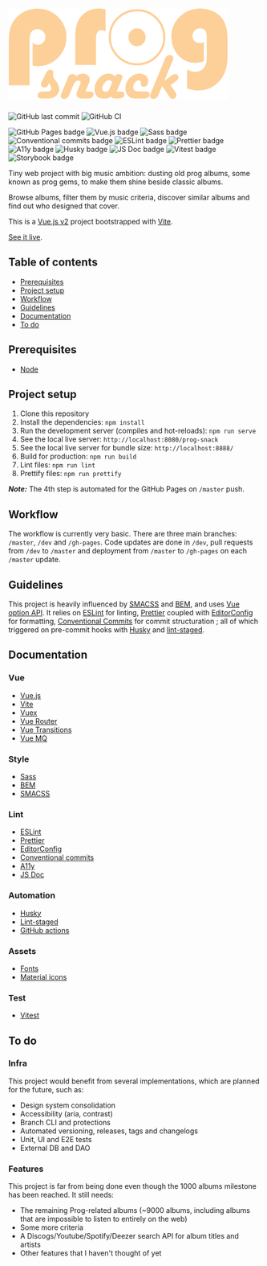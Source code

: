 # ![Prog Snack logo](./src/assets/img/preview.png)

![GitHub last commit](https://img.shields.io/github/last-commit/google/skia.svg?style=flat) ![GitHub CI](https://github.com/Benjent/prog-snack/actions/workflows/main.yml/badge.svg)

![GitHub Pages badge](https://img.shields.io/badge/GitHub_Pages-222222?logo=github&logoColor=white) ![Vue.js badge](https://img.shields.io/badge/Vue.js_2-42b883?logo=vuedotjs&logoColor=white) ![Sass badge](https://img.shields.io/badge/Sass-cf649a?logo=sass&logoColor=white) ![Conventional commits badge](https://img.shields.io/badge/Conventional_commits-fa6673?logo=conventionalcommits&logoColor=white) ![ESLint badge](https://img.shields.io/badge/ESLint-4b32c3?logo=eslint&logoColor=white) ![Prettier badge](https://img.shields.io/badge/Prettier-f6914d?logo=prettier&logoColor=white) ![A11y badge](https://img.shields.io/badge/A11y-9299ce?logo=a11y&logoColor=white) ![Husky badge](https://img.shields.io/badge/Husky-42b983?logo=husky&logoColor=white) ![JS Doc badge](https://img.shields.io/badge/JS_Doc-006fbb?logo=jsdoc&logoColor=white) ![Vitest badge](https://img.shields.io/badge/Vitest-acd268?logo=vitest&logoColor=white) ![Storybook badge](https://img.shields.io/badge/Storybook-ff4785?logo=storybook&logoColor=white)

Tiny web project with big music ambition: dusting old prog albums, some known as prog gems, to make them shine beside classic albums.

Browse albums, filter them by music criteria, discover similar albums and find out who designed that cover.

This is a [Vue.js v2](https://v2.vuejs.org/) project bootstrapped with [Vite](https://vitejs.dev/).

[See it live](https://benjent.github.io/prog-snack/).

## Table of contents

-   [Prerequisites](#prerequisites)
-   [Project setup](#project-setup)
-   [Workflow](#workflow)
-   [Guidelines](#guidelines)
-   [Documentation](#documentation)
-   [To do](#to-do)

## Prerequisites

-   [Node](https://nodejs.org/en/)

## Project setup

1. Clone this repository
2. Install the dependencies: `npm install`
3. Run the development server (compiles and hot-reloads): `npm run serve`
4. See the local live server: `http://localhost:8080/prog-snack`
5. See the local live server for bundle size: `http://localhost:8888/`
6. Build for production: `npm run build`
7. Lint files: `npm run lint`
8. Prettify files: `npm run prettify`

**_Note:_** The 4th step is automated for the GitHub Pages on `/master` push.

## Workflow

The workflow is currently very basic. There are three main branches: `/master`, `/dev` and `/gh-pages`. Code updates are done in `/dev`, pull requests from `/dev` to `/master` and deployment from `/master` to `/gh-pages` on each `/master` update.

## Guidelines

This project is heavily influenced by [SMACSS](http://smacss.com/) and [BEM](http://getbem.com/), and uses [Vue option API](https://v2.vuejs.org/v2/guide/migration-vue-2-7#Behavior-Differences-from-Vue-3). It relies on [ESLint](https://eslint.org/) for linting, [Prettier](https://prettier.io/) coupled with [EditorConfig](https://editorconfig.org/) for formatting, [Conventional Commits](https://www.conventionalcommits.org/en/v1.0.0/) for commit structuration ; all of which triggered on pre-commit hooks with [Husky](https://typicode.github.io/husky/) and [lint-staged](https://github.com/lint-staged/lint-staged).

## Documentation

### Vue

-   [Vue.js](https://v2.vuejs.org/)
-   [Vite](https://vitejs.dev/)
-   [Vuex](https://vuex.vuejs.org/)
-   [Vue Router](https://router.vuejs.org/)
-   [Vue Transitions](https://www.npmjs.com/package/vue2-transitions)
-   [Vue MQ](https://www.npmjs.com/package/vue-mq)

### Style

-   [Sass](https://sass-lang.com/)
-   [BEM](https://getbem.com/)
-   [SMACSS](http://smacss.com/)

### Lint

-   [ESLint](https://eslint.org/)
-   [Prettier](https://prettier.io/)
-   [EditorConfig](https://editorconfig.org/)
-   [Conventional commits](https://www.conventionalcommits.org/en/v1.0.0/)
-   [A11y](https://www.a11yproject.com/)
-   [JS Doc](https://jsdoc.app/)

### Automation

-   [Husky](https://typicode.github.io/husky/)
-   [Lint-staged](https://github.com/lint-staged/lint-staged)
-   [GitHub actions](https://github.com/features/actions)

### Assets

-   [Fonts](https://fonts.google.com/)
-   [Material icons](https://fonts.google.com/icons?icon.style=Rounded)

### Test

-   [Vitest](https://vitest.dev/)

## To do

### Infra

This project would benefit from several implementations, which are planned for the future, such as:

-   Design system consolidation
-   Accessibility (aria, contrast)
-   Branch CLI and protections
-   Automated versioning, releases, tags and changelogs
-   Unit, UI and E2E tests
-   External DB and DAO

### Features

This project is far from being done even though the 1000 albums milestone has been reached. It still needs:

-   The remaining Prog-related albums (~9000 albums, including albums that are impossible to listen to entirely on the web)
-   Some more criteria
-   A Discogs/Youtube/Spotify/Deezer search API for album titles and artists
-   Other features that I haven't thought of yet
